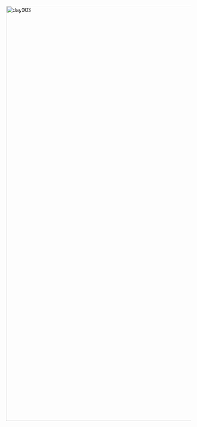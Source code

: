 <img width="1130" alt="day003" src="https://user-images.githubusercontent.com/73212666/98783156-ddbca280-23d7-11eb-9f84-59b142a0c339.png">
